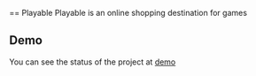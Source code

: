 == Playable
Playable is an online shopping destination for games

Demo
----
You can see the status of the project at [demo](http://playable.herokuapp.com/)